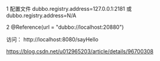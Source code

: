1 配置文件
dubbo.registry.address=127.0.0.1:2181
或
dubbo.registry.address=N/A

2
@Reference(url = "dubbo://localhost:20880")

访问：
http://localhost:8080/sayHello

https://blog.csdn.net/u012965203/article/details/96700308